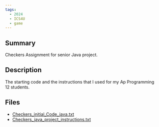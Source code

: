 ```yaml
---
tags:
  - 2024
  - ICS4U
  - game
---
```


## Summary

Checkers Assignment for senior Java project.

## Description

The starting code and the instructions that I used for my Ap Programming 12 students.

## Files

*   [Checkers\_initial\_Code\_java.txt](https://www.russellgordon.ca/acse/cemc-cse-resources/resources/2024/Danny_Tsang/Checkers_initial_Code_java.txt)
*   [Checkers\_java\_project\_instructions.txt](https://www.russellgordon.ca/acse/cemc-cse-resources/resources/2024/Danny_Tsang/Checkers_java_project_instructions.txt)
